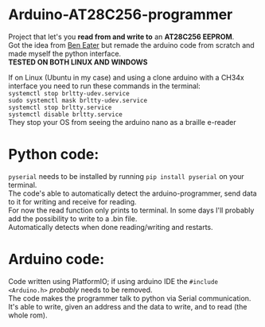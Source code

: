 # Arduino-AT28C256-programmer  
Project that let's you **read from and write to** an **AT28C256 EEPROM**.  
Got the idea from [Ben Eater](https://youtu.be/K88pgWhEb1M?si=ZITRxYaQYVkPP_2X) but remade the arduino code from scratch and made myself the python interface.  
**TESTED ON BOTH LINUX AND WINDOWS**

If on Linux (Ubuntu in my case) and using a clone arduino with a CH34x interface you need to run these commands in the terminal:  
`systemctl stop brltty-udev.service`  
`sudo systemctl mask brltty-udev.service`  
`systemctl stop brltty.service`  
`systemctl disable brltty.service`  
They stop your OS from seeing the arduino nano as a braille e-reader  

# Python code:
`pyserial` needs to be installed by running `pip install pyserial` on your terminal.  
The code's able to automatically detect the arduino-programmer, send data to it for writing and receive for reading.  
For now the read function only prints to terminal. In some days I'll probably add the possibility to write to a .bin file.  
 Automatically detects when done reading/writing and restarts.

# Arduino code:
Code written using PlatformIO; if using arduino IDE the `#include <Arduino.h>` *probably* needs to be removed.  
The code makes the programmer talk to python via Serial communication. It's able to write, given an address and the data to write, and to read (the whole rom).
